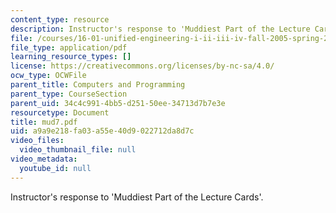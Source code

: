 ```yaml
---
content_type: resource
description: Instructor's response to 'Muddiest Part of the Lecture Cards'.
file: /courses/16-01-unified-engineering-i-ii-iii-iv-fall-2005-spring-2006/a9a9e218fa03a55e40d9022712da8d7c_mud7.pdf
file_type: application/pdf
learning_resource_types: []
license: https://creativecommons.org/licenses/by-nc-sa/4.0/
ocw_type: OCWFile
parent_title: Computers and Programming
parent_type: CourseSection
parent_uid: 34c4c991-4bb5-d251-50ee-34713d7b7e3e
resourcetype: Document
title: mud7.pdf
uid: a9a9e218-fa03-a55e-40d9-022712da8d7c
video_files:
  video_thumbnail_file: null
video_metadata:
  youtube_id: null
---
```

Instructor's response to 'Muddiest Part of the Lecture Cards'.